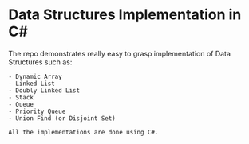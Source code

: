 ﻿# Data Structures Implementation in C#

The repo demonstrates really easy to grasp implementation of Data Structures such as:
	
	- Dynamic Array
	- Linked List
	- Doubly Linked List
	- Stack
	- Queue
	- Priority Queue
	- Union Find (or Disjoint Set)

	All the implementations are done using C#.


